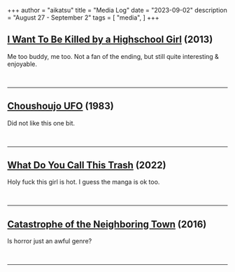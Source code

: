 +++
author = "aikatsu"
title = "Media Log"
date = "2023-09-02"
description = "August 27 - September 2"
tags = [
    "media",
]
+++

## [I Want To Be Killed by a Highschool Girl](https://www.mangaupdates.com/series/d57c66o/joshikousei-ni-korosaretai) (2013)

Me too buddy, me too. Not a fan of the ending, but still quite interesting & enjoyable.

<br>

---

## [Choushoujo UFO](https://www.mangaupdates.com/series/014v10x/choushoujo-ufo) (1983)

Did not like this one bit.

<br>

---

## [What Do You Call This Trash](https://www.mangaupdates.com/series/qurvv3g/kono-gomi-o-nanto-yobu) (2022)

Holy fuck this girl is hot. I guess the manga is ok too.

<br>

---

## [Catastrophe of the Neighboring Town](https://www.mangaupdates.com/series/ndzis97/tonarimachi-no-catastrophe) (2016)

Is horror just an awful genre?

<br>

---

<br>

